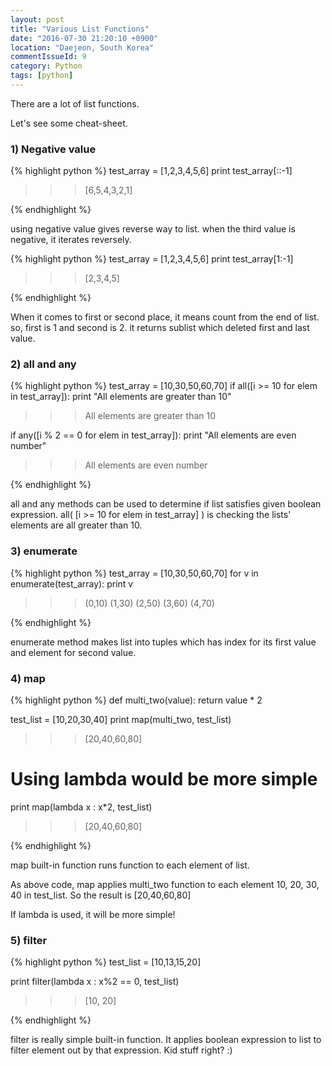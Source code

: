 ```yaml
---
layout: post
title: "Various List Functions"
date: "2016-07-30 21:20:10 +0900"
location: "Daejeon, South Korea"
commentIssueId: 9
category: Python
tags: [python]
---
```


There are a lot of list functions.

Let's see some cheat-sheet.


<h3>1) Negative value </h3>

{% highlight python %}
test_array = [1,2,3,4,5,6]
print test_array[::-1]

>>> [6,5,4,3,2,1]

{% endhighlight %}

using negative value gives reverse way to list. when the third value is negative, it iterates reversely.

{% highlight python %}
test_array = [1,2,3,4,5,6]
print test_array[1:-1]

>>> [2,3,4,5]

{% endhighlight %}

When it comes to first or second place, it means count from the end of list. so, first is 1 and second is 2. it returns sublist which deleted first and last value.


<h3>2) all and any</h3>

{% highlight python %}
test_array = [10,30,50,60,70]
if all([i >= 10 for elem in test_array]):
    print "All elements are greater than 10"
>>> All elements are greater than 10

if any([i % 2 == 0 for elem in test_array]):
    print "All elements are even number"
>>> All elements are even number

{% endhighlight %}

all and any methods can be used to determine if list satisfies given boolean expression. all( [i >= 10 for elem in test_array] ) is checking the lists' elements are all greater than 10.


<h3>3) enumerate</h3>

{% highlight python %}
test_array = [10,30,50,60,70]
for v in enumerate(test_array):
  print v

  >>>(0,10)
     (1,30)
     (2,50)
     (3,60)
     (4,70)

{% endhighlight %}

enumerate method makes list into tuples which has index for its first value and element for second value.


<h3>4) map</h3>

{% highlight python %}
def multi_two(value):
    return value * 2

test_list = [10,20,30,40]
print map(multi_two, test_list)
>>> [20,40,60,80]

# Using lambda would be more simple
print map(lambda x : x*2, test_list)
>>> [20,40,60,80]

{% endhighlight %}

map built-in function runs function to each element of list.

As above code, map applies multi_two function to each element 10, 20, 30, 40 in test_list.
So the result is [20,40,60,80]

If lambda is used, it will be more simple!


<h3>5) filter</h3>

{% highlight python %}
test_list = [10,13,15,20]

print filter(lambda x : x%2 == 0, test_list)
>>> [10, 20]

{% endhighlight %}

filter is really simple built-in function. It applies boolean expression to list to filter element out by that expression. Kid stuff right? :)
